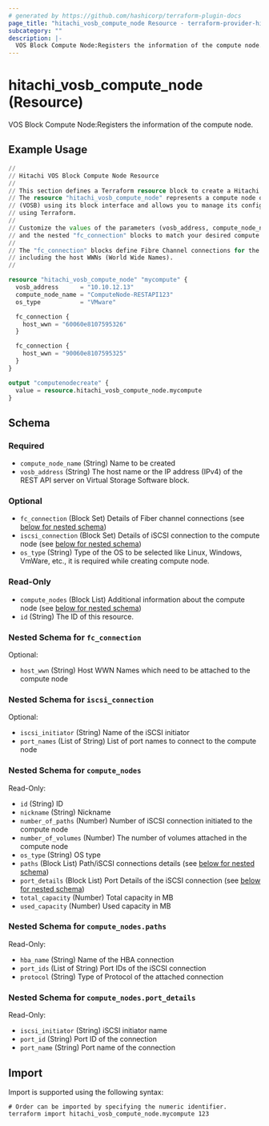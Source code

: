 ```yaml
---
# generated by https://github.com/hashicorp/terraform-plugin-docs
page_title: "hitachi_vosb_compute_node Resource - terraform-provider-hitachi"
subcategory: ""
description: |-
  VOS Block Compute Node:Registers the information of the compute node.
---
```


# hitachi_vosb_compute_node (Resource)

VOS Block Compute Node:Registers the information of the compute node.

## Example Usage

```terraform
//
// Hitachi VOS Block Compute Node Resource
//
// This section defines a Terraform resource block to create a Hitachi VOS Block compute node.
// The resource "hitachi_vosb_compute_node" represents a compute node on a Hitachi VSP One SDS Block
// (VOSB) using its block interface and allows you to manage its configuration
// using Terraform.
//
// Customize the values of the parameters (vosb_address, compute_node_name, os_type),
// and the nested "fc_connection" blocks to match your desired compute node configuration.
//
// The "fc_connection" blocks define Fibre Channel connections for the compute node,
// including the host WWNs (World Wide Names).
//

resource "hitachi_vosb_compute_node" "mycompute" {
  vosb_address      = "10.10.12.13"
  compute_node_name = "ComputeNode-RESTAPI123"
  os_type           = "VMware"

  fc_connection {
    host_wwn = "60060e8107595326"
  }

  fc_connection {
    host_wwn = "90060e8107595325"
  }
}

output "computenodecreate" {
  value = resource.hitachi_vosb_compute_node.mycompute
}
```

<!-- schema generated by tfplugindocs -->
## Schema

### Required

- `compute_node_name` (String) Name to be created
- `vosb_address` (String) The host name or the IP address (IPv4) of the REST API server on Virtual Storage Software block.

### Optional

- `fc_connection` (Block Set) Details of Fiber channel connections (see [below for nested schema](#nestedblock--fc_connection))
- `iscsi_connection` (Block Set) Details of iSCSI connection to the compute node (see [below for nested schema](#nestedblock--iscsi_connection))
- `os_type` (String) Type of the OS to be selected like Linux, Windows, VmWare, etc., it is required while creating compute node.

### Read-Only

- `compute_nodes` (Block List) Additional information about the compute node (see [below for nested schema](#nestedblock--compute_nodes))
- `id` (String) The ID of this resource.

<a id="nestedblock--fc_connection"></a>
### Nested Schema for `fc_connection`

Optional:

- `host_wwn` (String) Host WWN Names which need to be attached to the compute node


<a id="nestedblock--iscsi_connection"></a>
### Nested Schema for `iscsi_connection`

Optional:

- `iscsi_initiator` (String) Name of the iSCSI initiator
- `port_names` (List of String) List of port names to connect to the compute node


<a id="nestedblock--compute_nodes"></a>
### Nested Schema for `compute_nodes`

Read-Only:

- `id` (String) ID
- `nickname` (String) Nickname
- `number_of_paths` (Number) Number of iSCSI connection initiated to the compute node
- `number_of_volumes` (Number) The number of volumes attached in the compute node
- `os_type` (String) OS type
- `paths` (Block List) Path/iSCSI connections details (see [below for nested schema](#nestedblock--compute_nodes--paths))
- `port_details` (Block List) Port Details of the iSCSI connection (see [below for nested schema](#nestedblock--compute_nodes--port_details))
- `total_capacity` (Number) Total capacity in MB
- `used_capacity` (Number) Used capacity in MB

<a id="nestedblock--compute_nodes--paths"></a>
### Nested Schema for `compute_nodes.paths`

Read-Only:

- `hba_name` (String) Name of the HBA connection
- `port_ids` (List of String) Port IDs of the iSCSI connection
- `protocol` (String) Type of Protocol of the attached connection


<a id="nestedblock--compute_nodes--port_details"></a>
### Nested Schema for `compute_nodes.port_details`

Read-Only:

- `iscsi_initiator` (String) iSCSI initiator name
- `port_id` (String) Port ID of the connection
- `port_name` (String) Port name of the connection

## Import

Import is supported using the following syntax:

```shell
# Order can be imported by specifying the numeric identifier.
terraform import hitachi_vosb_compute_node.mycompute 123
```
